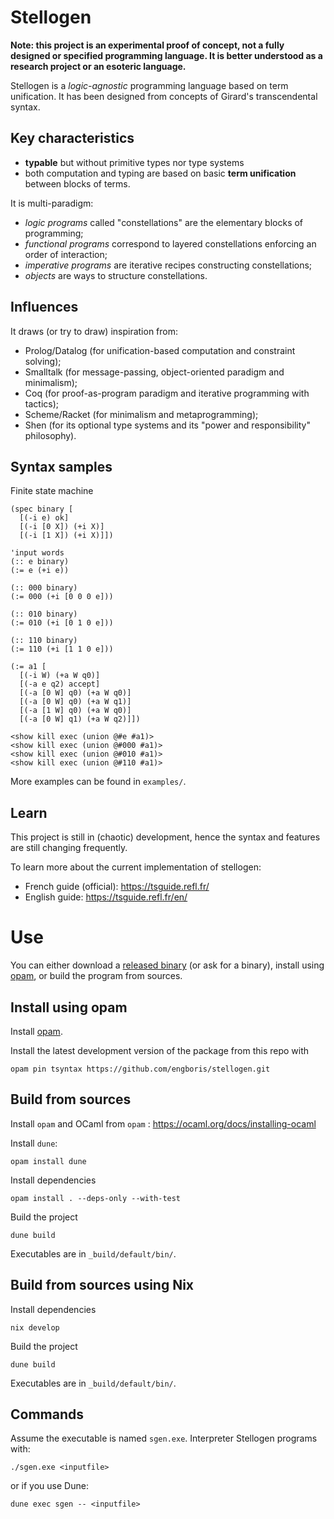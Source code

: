 # Stellogen

**Note: this project is an experimental proof of concept, not a fully
designed or specified programming language. It is better understood as a
research project or an esoteric language.**

Stellogen is a *logic-agnostic* programming language based on term unification.
It has been designed from concepts of Girard's transcendental syntax.

## Key characteristics

- **typable** but without primitive types nor type systems
- both computation and typing are based on basic **term unification** between
blocks of terms.

It is multi-paradigm:
- _logic programs_ called "constellations" are the elementary blocks of
programming;
- _functional programs_ correspond to layered constellations enforcing an order
of interaction;
- _imperative programs_ are iterative recipes constructing constellations;
- _objects_ are ways to structure constellations.

## Influences

It draws (or try to draw) inspiration from:
- Prolog/Datalog (for unification-based computation and constraint solving);
- Smalltalk (for message-passing, object-oriented paradigm and minimalism);
- Coq (for proof-as-program paradigm and iterative programming with tactics);
- Scheme/Racket (for minimalism and metaprogramming);
- Shen (for its optional type systems and its "power and responsibility"
philosophy).

## Syntax samples

Finite state machine

```
(spec binary [
  [(-i e) ok]
  [(-i [0 X]) (+i X)]
  [(-i [1 X]) (+i X)]])

'input words
(:: e binary)
(:= e (+i e))

(:: 000 binary)
(:= 000 (+i [0 0 0 e]))

(:: 010 binary)
(:= 010 (+i [0 1 0 e]))

(:: 110 binary)
(:= 110 (+i [1 1 0 e]))

(:= a1 [
  [(-i W) (+a W q0)]
  [(-a e q2) accept]
  [(-a [0 W] q0) (+a W q0)]
  [(-a [0 W] q0) (+a W q1)]
  [(-a [1 W] q0) (+a W q0)]
  [(-a [0 W] q1) (+a W q2)]])

<show kill exec (union @#e #a1)>
<show kill exec (union @#000 #a1)>
<show kill exec (union @#010 #a1)>
<show kill exec (union @#110 #a1)>
```

More examples can be found in `examples/`.

## Learn

This project is still in (chaotic) development, hence the syntax and features
are still changing frequently.

To learn more about the current implementation of stellogen:
- French guide (official): https://tsguide.refl.fr/
- English guide: https://tsguide.refl.fr/en/

# Use

You can either download a
[released binary](https://github.com/engboris/stellogen/releases)
(or ask for a binary), install using
[opam](https://opam.ocaml.org/), or build the program from sources.

## Install using opam

Install [opam](https://ocaml.org/docs/installing-ocaml).

Install the latest development version of the package from this repo with

```
opam pin tsyntax https://github.com/engboris/stellogen.git
```

## Build from sources

Install `opam` and OCaml from `opam` : https://ocaml.org/docs/installing-ocaml

Install `dune`:
```
opam install dune
```

Install dependencies
```
opam install . --deps-only --with-test
```

Build the project
```
dune build
```

Executables are in `_build/default/bin/`.

## Build from sources using Nix

Install dependencies
```
nix develop
```

Build the project
```
dune build
```

Executables are in `_build/default/bin/`.

## Commands

Assume the executable is named `sgen.exe`. Interpreter Stellogen programs with:

```
./sgen.exe <inputfile>
```

or if you use Dune:

```
dune exec sgen -- <inputfile>
```
